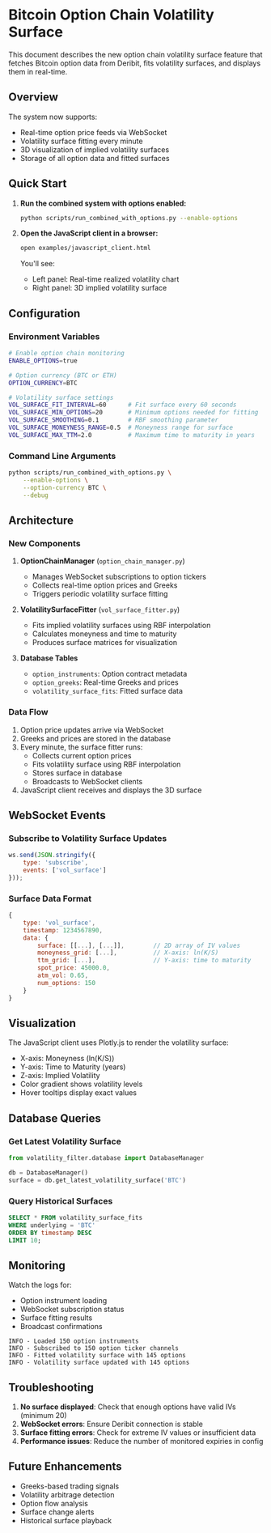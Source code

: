 # Bitcoin Option Chain Volatility Surface

This document describes the new option chain volatility surface feature that fetches Bitcoin option data from Deribit, fits volatility surfaces, and displays them in real-time.

## Overview

The system now supports:
- Real-time option price feeds via WebSocket
- Volatility surface fitting every minute
- 3D visualization of implied volatility surfaces
- Storage of all option data and fitted surfaces

## Quick Start

1. **Run the combined system with options enabled:**
   ```bash
   python scripts/run_combined_with_options.py --enable-options
   ```

2. **Open the JavaScript client in a browser:**
   ```bash
   open examples/javascript_client.html
   ```

   You'll see:
   - Left panel: Real-time realized volatility chart
   - Right panel: 3D implied volatility surface

## Configuration

### Environment Variables

```bash
# Enable option chain monitoring
ENABLE_OPTIONS=true

# Option currency (BTC or ETH)
OPTION_CURRENCY=BTC

# Volatility surface settings
VOL_SURFACE_FIT_INTERVAL=60      # Fit surface every 60 seconds
VOL_SURFACE_MIN_OPTIONS=20       # Minimum options needed for fitting
VOL_SURFACE_SMOOTHING=0.1        # RBF smoothing parameter
VOL_SURFACE_MONEYNESS_RANGE=0.5  # Moneyness range for surface
VOL_SURFACE_MAX_TTM=2.0          # Maximum time to maturity in years
```

### Command Line Arguments

```bash
python scripts/run_combined_with_options.py \
    --enable-options \
    --option-currency BTC \
    --debug
```

## Architecture

### New Components

1. **OptionChainManager** (`option_chain_manager.py`)
   - Manages WebSocket subscriptions to option tickers
   - Collects real-time option prices and Greeks
   - Triggers periodic volatility surface fitting

2. **VolatilitySurfaceFitter** (`vol_surface_fitter.py`)
   - Fits implied volatility surfaces using RBF interpolation
   - Calculates moneyness and time to maturity
   - Produces surface matrices for visualization

3. **Database Tables**
   - `option_instruments`: Option contract metadata
   - `option_greeks`: Real-time Greeks and prices
   - `volatility_surface_fits`: Fitted surface data

### Data Flow

1. Option price updates arrive via WebSocket
2. Greeks and prices are stored in the database
3. Every minute, the surface fitter runs:
   - Collects current option prices
   - Fits volatility surface using RBF interpolation
   - Stores surface in database
   - Broadcasts to WebSocket clients
4. JavaScript client receives and displays the 3D surface

## WebSocket Events

### Subscribe to Volatility Surface Updates

```javascript
ws.send(JSON.stringify({
    type: 'subscribe',
    events: ['vol_surface']
}));
```

### Surface Data Format

```javascript
{
    type: 'vol_surface',
    timestamp: 1234567890,
    data: {
        surface: [[...], [...]],        // 2D array of IV values
        moneyness_grid: [...],          // X-axis: ln(K/S)
        ttm_grid: [...],                // Y-axis: time to maturity
        spot_price: 45000.0,
        atm_vol: 0.65,
        num_options: 150
    }
}
```

## Visualization

The JavaScript client uses Plotly.js to render the volatility surface:
- X-axis: Moneyness (ln(K/S))
- Y-axis: Time to Maturity (years)
- Z-axis: Implied Volatility
- Color gradient shows volatility levels
- Hover tooltips display exact values

## Database Queries

### Get Latest Volatility Surface

```python
from volatility_filter.database import DatabaseManager

db = DatabaseManager()
surface = db.get_latest_volatility_surface('BTC')
```

### Query Historical Surfaces

```sql
SELECT * FROM volatility_surface_fits 
WHERE underlying = 'BTC' 
ORDER BY timestamp DESC 
LIMIT 10;
```

## Monitoring

Watch the logs for:
- Option instrument loading
- WebSocket subscription status
- Surface fitting results
- Broadcast confirmations

```
INFO - Loaded 150 option instruments
INFO - Subscribed to 150 option ticker channels
INFO - Fitted volatility surface with 145 options
INFO - Volatility surface updated with 145 options
```

## Troubleshooting

1. **No surface displayed**: Check that enough options have valid IVs (minimum 20)
2. **WebSocket errors**: Ensure Deribit connection is stable
3. **Surface fitting errors**: Check for extreme IV values or insufficient data
4. **Performance issues**: Reduce the number of monitored expiries in config

## Future Enhancements

- Greeks-based trading signals
- Volatility arbitrage detection
- Option flow analysis
- Surface change alerts
- Historical surface playback